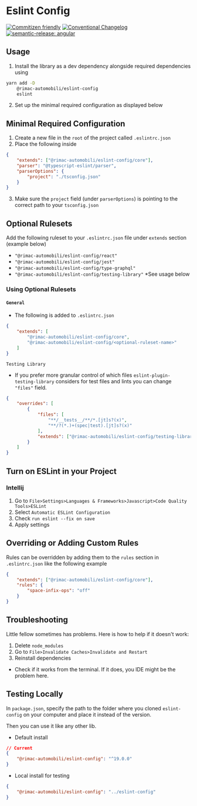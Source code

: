 # Eslint Config

[![Commitizen friendly](https://img.shields.io/badge/commitizen-friendly-brightgreen.svg)](http://commitizen.github.io/cz-cli/)
[![Conventional Changelog](https://img.shields.io/badge/changelog-conventional-brightgreen.svg)](http://conventional-changelog.github.io)
[![semantic-release: angular](https://img.shields.io/badge/semantic--release-conventionalcommits-e10079?logo=semantic-release)](https://github.com/semantic-release/semantic-release)

## Usage

1. Install the library as a dev dependency alongside required dependencies using

```bash
yarn add -D
    @rimac-automobili/eslint-config
    eslint
```

2. Set up the minimal required configuration as displayed below

## Minimal Required Configuration

1. Create a new file in the `root` of the project called `.eslintrc.json`
2. Place the following inside

```json
{
    "extends": ["@rimac-automobili/eslint-config/core"],
    "parser": "@typescript-eslint/parser",
    "parserOptions": {
        "project": "./tsconfig.json"
    }
}
```

3. Make sure the `project` field (under `parserOptions`) is pointing to the
   correct path to your `tsconfig.json`

## Optional Rulesets

Add the following ruleset to your `.eslintrc.json` file under
`extends` section (example below)

-   `"@rimac-automobili/eslint-config/react"`
-   `"@rimac-automobili/eslint-config/jest"`
-   `"@rimac-automobili/eslint-config/type-graphql"`
-   `"@rimac-automobili/eslint-config/testing-library"` \*See usage below

### Using Optional Rulesets

#### `General`

-   The following is added to `.eslintrc.json`

```json
{
    "extends": [
        "@rimac-automobili/eslint-config/core",
        "@rimac-automobili/eslint-config/<optional-ruleset-name>"
    ]
}
```

`Testing Library`

-   If you prefer more granular control of which files
    `eslint-plugin-testing-library` considers for test files and lints
    you can change `"files"` field.

```json
{
    "overrides": [
        {
            "files": [
                "**/__tests__/**/*.[jt]s?(x)",
                "**/?(*.)+(spec|test).[jt]s?(x)"
            ],
            "extends": ["@rimac-automobili/eslint-config/testing-library"]
        }
    ]
}
```

## Turn on ESLint in your Project

### Intellij

1. Go to `File>Settings>Languages & Frameworks>Javascript>Code Quality Tools>ESLint`
2. Select `Automatic ESLint Configuration`
3. Check `run eslint --fix on save`
4. Apply settings

## Overriding or Adding Custom Rules

Rules can be overridden by adding them to the
`rules` section in `.eslintrc.json` like the following example

```json
{
    "extends": ["@rimac-automobili/eslint-config/core"],
    "rules": {
        "space-infix-ops": "off"
    }
}
```

## Troubleshooting

Little fellow sometimes has problems. Here is how to help if it doesn't work:

1. Delete `node_modules`
2. Go to `File>Invalidate Caches>Invalidate and Restart`
3. Reinstall dependencies

-   Check if it works from the terminal. If it does, you IDE might be the problem here.

## Testing Locally

In `package.json`, specify the path to the folder where you cloned `eslint-config`
on your computer and place it instead of the version.

Then you can use it like any other lib.

-   Default install

```json
// Current
{
    "@rimac-automobili/eslint-config": "^19.0.0"
}
```

-   Local install for testing

```json
{
    "@rimac-automobili/eslint-config": "../eslint-config"
}
```
